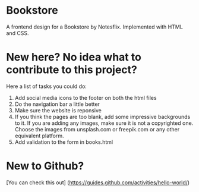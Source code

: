 # Bookstore
A frontend design for a Bookstore by Notesflix. Implemented with HTML and CSS.
# New here? No idea what to contribute to this project?
Here a list of tasks you could do:
1. Add social media icons to the footer on both the html files
2. Do the navigation bar a little better
3. Make sure the website is reponsive
4. If you think the pages are too blank, add some impressive backgrounds to it. If you are adding any images, make sure it is not a copyrighted one. Choose the images from unsplash.com or freepik.com or any other equivalent platform.
5. Add validation to the form in books.html
# New to Github?
[You can check this out] (https://guides.github.com/activities/hello-world/)
